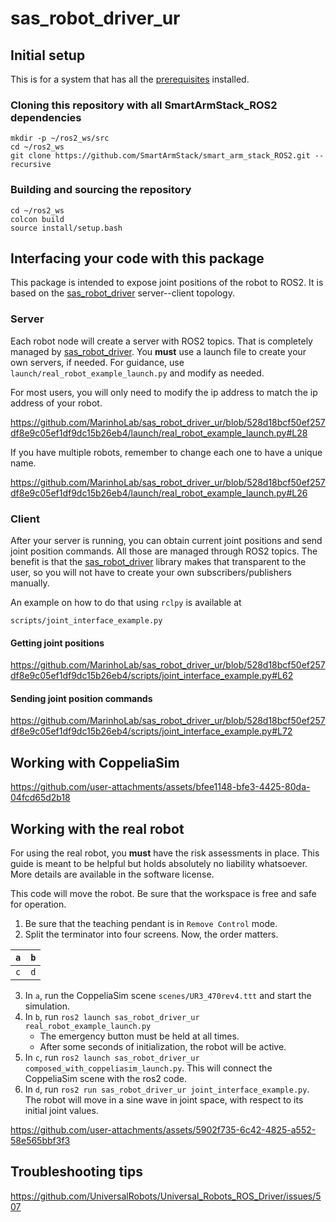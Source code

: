 # sas_robot_driver_ur

## Initial setup

This is for a system that has all the [prerequisites](https://github.com/SmartArmStack/smart_arm_stack_ROS2/tree/jazzy) installed. 

### Cloning this repository with all SmartArmStack_ROS2 dependencies

```commandLine
mkdir -p ~/ros2_ws/src
cd ~/ros2_ws
git clone https://github.com/SmartArmStack/smart_arm_stack_ROS2.git --recursive
```

### Building and sourcing the repository

```
cd ~/ros2_ws
colcon build
source install/setup.bash
```

## Interfacing your code with this package

This package is intended to expose joint positions of the robot to ROS2. It is based on the [sas_robot_driver](https://github.com/SmartArmStack/sas_robot_driver/tree/jazzy) server--client topology. 

### Server

Each robot node will create a server with ROS2 topics. That is completely managed by [sas_robot_driver](https://github.com/SmartArmStack/sas_robot_driver/tree/jazzy). 
You **must** use a launch file to create your own servers, if needed. For guidance, use `launch/real_robot_example_launch.py` and modify as needed.

For most users, you will only need to modify the ip address to match the ip address of your robot.

https://github.com/MarinhoLab/sas_robot_driver_ur/blob/528d18bcf50ef257df8e9c05ef1df9dc15b26eb4/launch/real_robot_example_launch.py#L28

If you have multiple robots, remember to change each one to have a unique name.

https://github.com/MarinhoLab/sas_robot_driver_ur/blob/528d18bcf50ef257df8e9c05ef1df9dc15b26eb4/launch/real_robot_example_launch.py#L26

### Client

After your server is running, you can obtain current joint positions and send joint position commands.
All those are managed through ROS2 topics. The benefit is that the [sas_robot_driver](https://github.com/SmartArmStack/sas_robot_driver/tree/jazzy) library makes that transparent to the user, so you will not have to create your own subscribers/publishers manually.

An example on how to do that using `rclpy` is available at 

```
scripts/joint_interface_example.py
```

#### Getting joint positions

https://github.com/MarinhoLab/sas_robot_driver_ur/blob/528d18bcf50ef257df8e9c05ef1df9dc15b26eb4/scripts/joint_interface_example.py#L62

#### Sending joint position commands

https://github.com/MarinhoLab/sas_robot_driver_ur/blob/528d18bcf50ef257df8e9c05ef1df9dc15b26eb4/scripts/joint_interface_example.py#L72

## Working with CoppeliaSim

https://github.com/user-attachments/assets/bfee1148-bfe3-4425-80da-04fcd65d2b18



## Working with the real robot

For using the real robot, you **must** have the risk assessments in place. This guide is meant to be helpful but holds absolutely no liability whatsoever. More details are available in the software license.

This code will move the robot. Be sure that the workspace is free and safe for operation.

1. Be sure that the teaching pendant is in `Remove Control` mode.  
2. Split the terminator into four screens. Now, the order matters.

| `a` | `b` |
|-----|-----|
| `c` | `d` |

3. In `a`, run the CoppeliaSim scene `scenes/UR3_470rev4.ttt` and start the simulation.
4. In `b`, run `ros2 launch sas_robot_driver_ur real_robot_example_launch.py`
   - The emergency button must be held at all times.
   - After some seconds of initialization, the robot will be active. 
6. In `c`, run `ros2 launch sas_robot_driver_ur composed_with_coppeliasim_launch.py`. This will connect the CoppeliaSim scene with the ros2 code.
7. In `d`, run `ros2 run sas_robot_driver_ur joint_interface_example.py`. The robot will move in a sine wave in joint space, with respect to its initial joint values.


https://github.com/user-attachments/assets/5902f735-6c42-4825-a552-58e565bbf3f3

## Troubleshooting tips

https://github.com/UniversalRobots/Universal_Robots_ROS_Driver/issues/507
